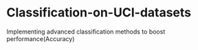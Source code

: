 # Classification-on-UCI-datasets
Implementing advanced classification methods to boost performance(Accuracy)
